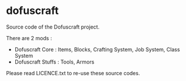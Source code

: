 # dofuscraft
Source code of the Dofuscraft project.

There are 2 mods :
- Dofuscraft Core : Items, Blocks, Crafting System, Job System, Class System
- Dofuscraft Stuffs : Tools, Armors

Please read LICENCE.txt to re-use these source codes.
